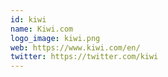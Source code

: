 ```yaml
---
id: kiwi
name: Kiwi.com
logo_image: kiwi.png
web: https://www.kiwi.com/en/
twitter: https://twitter.com/kiwi
---
```


